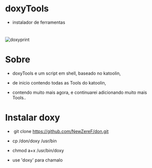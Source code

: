 # doxyTools

-  instalador de ferramentas

#

![doxyprint](https://cloud.githubusercontent.com/assets/25424970/23828449/aa59eb20-06b0-11e7-8e55-9bc128d5248c.png)

# Sobre

- doxyTools e um script em shell, baseado no katoolin,
- de inicio contendo todas as Tools do katoolin,

- contendo muito mais agora, e continuarei adicionando muito mais Tools..

# Instalar doxy

-   git clone https://github.com/NewZereF/don.git

-   cp /don/doxy /usr/bin

-   chmod a+x /usr/bin/doxy

- use  'doxy' para chamalo
